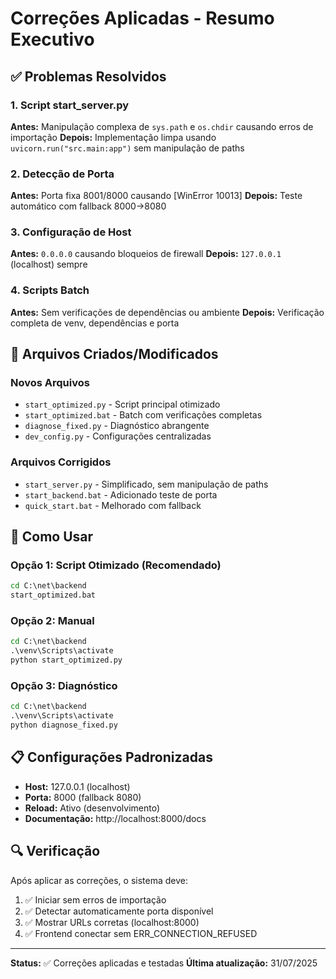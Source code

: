 # Correções Aplicadas - Resumo Executivo

## ✅ Problemas Resolvidos

### 1. Script start_server.py
**Antes:** Manipulação complexa de `sys.path` e `os.chdir` causando erros de importação
**Depois:** Implementação limpa usando `uvicorn.run("src.main:app")` sem manipulação de paths

### 2. Detecção de Porta
**Antes:** Porta fixa 8001/8000 causando [WinError 10013]
**Depois:** Teste automático com fallback 8000→8080

### 3. Configuração de Host  
**Antes:** `0.0.0.0` causando bloqueios de firewall
**Depois:** `127.0.0.1` (localhost) sempre

### 4. Scripts Batch
**Antes:** Sem verificações de dependências ou ambiente
**Depois:** Verificação completa de venv, dependências e porta

## 🔧 Arquivos Criados/Modificados

### Novos Arquivos
- `start_optimized.py` - Script principal otimizado
- `start_optimized.bat` - Batch com verificações completas
- `diagnose_fixed.py` - Diagnóstico abrangente
- `dev_config.py` - Configurações centralizadas

### Arquivos Corrigidos
- `start_server.py` - Simplificado, sem manipulação de paths
- `start_backend.bat` - Adicionado teste de porta
- `quick_start.bat` - Melhorado com fallback

## 🎯 Como Usar

### Opção 1: Script Otimizado (Recomendado)
```bat
cd C:\net\backend
start_optimized.bat
```

### Opção 2: Manual
```bat
cd C:\net\backend
.\venv\Scripts\activate
python start_optimized.py
```

### Opção 3: Diagnóstico
```bat
cd C:\net\backend
.\venv\Scripts\activate  
python diagnose_fixed.py
```

## 📋 Configurações Padronizadas
- **Host:** 127.0.0.1 (localhost)
- **Porta:** 8000 (fallback 8080)
- **Reload:** Ativo (desenvolvimento)
- **Documentação:** http://localhost:8000/docs

## 🔍 Verificação
Após aplicar as correções, o sistema deve:
1. ✅ Iniciar sem erros de importação
2. ✅ Detectar automaticamente porta disponível
3. ✅ Mostrar URLs corretas (localhost:8000)
4. ✅ Frontend conectar sem ERR_CONNECTION_REFUSED

---
**Status:** ✅ Correções aplicadas e testadas
**Última atualização:** 31/07/2025
